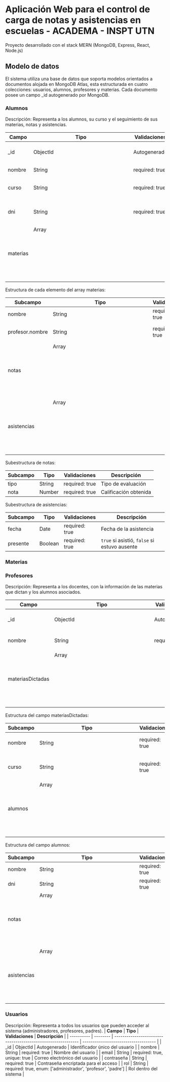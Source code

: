 # Aplicación Web para el control de carga de notas y asistencias en escuelas - ACADEMA - INSPT UTN

Proyecto desarrollado con el stack MERN (MongoDB, Express, React, Node.js)

## Modelo de datos

El sistema utiliza una base de datos que soporta modelos orientados a documentos alojada en MongoDB Atlas, esta estructurada en cuatro colecciones: usuarios, alumnos, profesores y materias.
Cada documento posee un campo _id autogenerado por MongoDB.

### Alumnos

Descripción: Representa a los alumnos, su curso y el seguimiento de sus materias, notas y asistencias.

| **Campo** | **Tipo**      | **Validaciones** | **Descripción**                            |
| --------- | ------------- | ---------------- | ------------------------------------------ |
| _id       | ObjectId      | Autogenerado     | Identificador único del alumno             |
| nombre    | String        | required: true   | Nombre del alumno                          |
| curso     | String        | required: true   | Curso al que pertenece el alumno           |
| dni       | String        | required: true   | Documento Nacional de Identidad del alumno |
| materias  | Array<Object> |                  | Materias cursadas por el alumno            |


Estructura de cada elemento del array materias:

| **Subcampo**    | **Tipo**      | **Validaciones** | **Descripción**             |
| --------------- | ------------- | ---------------- | --------------------------- |
| nombre          | String        | required: true   | Nombre de la materia        |
| profesor.nombre | String        | required: true   | Nombre del profesor a cargo |
| notas           | Array<Object> |                  | Calificaciones del alumno   |
| asistencias     | Array<Object> |                  | Registro de asistencias     |


Subestructura de notas:

| **Subcampo** | **Tipo** | **Validaciones** | **Descripción**       |
| ------------ | -------- | ---------------- | --------------------- |
| tipo         | String   | required: true   | Tipo de evaluación    |
| nota         | Number   | required: true   | Calificación obtenida |


Subestructura de asistencias:

| **Subcampo** | **Tipo** | **Validaciones** | **Descripción**                              |
| ------------ | -------- | ---------------- | -------------------------------------------- |
| fecha        | Date     | required: true   | Fecha de la asistencia                       |
| presente     | Boolean  | required: true   | `true` si asistió, `false` si estuvo ausente |


### Materias

### Profesores

Descripción: Representa a los docentes, con la información de las materias que dictan y los alumnos asociados.

| **Campo**        | **Tipo**      | **Validaciones** | **Descripción**                  |
| ---------------- | ------------- | ---------------- | -------------------------------- |
| _id              | ObjectId      | Autogenerado     | Identificador único del profesor |
| nombre           | String        | required: true   | Nombre completo del profesor     |
| materiasDictadas | Array<Object> |                  | Materias que el profesor dicta   |

Estructura del campo materiasDictadas:

| **Subcampo** | **Tipo**      | **Validaciones** | **Descripción**                 |
| ------------ | ------------- | ---------------- | ------------------------------- |
| nombre       | String        | required: true   | Nombre de la materia dictada    |
| curso        | String        | required: true   | Curso donde se dicta la materia |
| alumnos      | Array<Object> |                  | Alumnos asociados a la materia  |

Estructura del campo alumnos:

| **Subcampo** | **Tipo**      | **Validaciones** | **Descripción**           |
| ------------ | ------------- | ---------------- | ------------------------- |
| nombre       | String        | required: true   | Nombre del alumno         |
| dni          | String        | required: true   | DNI del alumno            |
| notas        | Array<Object> |                  | Calificaciones del alumno |
| asistencias  | Array<Object> |                  | Registro de asistencias   |

### Usuarios
Descripción: Representa a todos los usuarios que pueden acceder al sistema (administradores, profesores, padres).
| **Campo**  | **Tipo** | **Validaciones**                                             | **Descripción**                      |
| ---------- | -------- | ------------------------------------------------------------ | ------------------------------------ |
| _id        | ObjectId | Autogenerado                                                 | Identificador único del usuario      |
| nombre     | String   | required: true                                               | Nombre del usuario                   |
| email      | String   | required: true, unique: true                                 | Correo electrónico del usuario       |
| contraseña | String   | required: true                                               | Contraseña encriptada para el acceso |
| rol        | String   | required: true, enum: ['administrador', 'profesor', 'padre'] | Rol dentro del sistema               |


